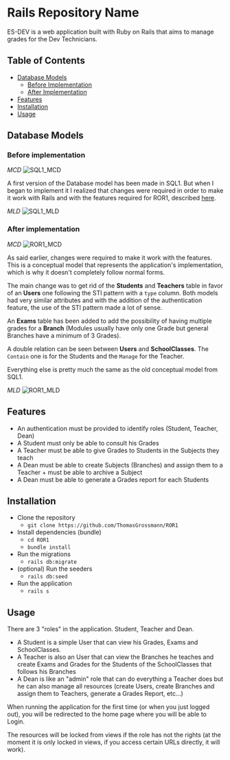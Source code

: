 # Rails Repository Name

ES-DEV is a web application built with Ruby on Rails that aims to manage grades for the Dev Technicians.

## Table of Contents

- [Database Models](#database-models)
  - [Before Implementation](#before-implementation)
  - [After Implementation](#after-implementation)
- [Features](#features)
- [Installation](#installation)
- [Usage](#usage)

## Database Models

### Before implementation
*MCD*
![SQL1_MCD](https://github.com/ThomasGrossmann/ROR1/assets/47849503/61ff18af-9726-4757-846f-e05865b9093d)

A first version of the Database model has been made in SQL1. But when I began to implement it I realized that changes were required in order to make it work with Rails and with the features required for ROR1, described [here](#features).

*MLD*
![SQL1_MLD](https://github.com/ThomasGrossmann/ROR1/assets/47849503/412268eb-3641-4630-8972-53f603a1e7ff)

### After implementation
*MCD*
![ROR1_MCD](https://github.com/ThomasGrossmann/ROR1/assets/47849503/dbc1350d-636b-4a34-bf83-cda6f1f001ef)

As said earlier, changes were required to make it work with the features. This is a conceptual model that represents the application's implementation, which is why it doesn't completely follow normal forms.

The main change was to get rid of the **Students** and **Teachers** table in favor of an **Users** one following the STI pattern with a `type` column. Both models had very similar attributes and with the addition of the authentication feature, the use of the STI pattern made a lot of sense.

An **Exams** table has been added to add the possibility of having multiple grades for a **Branch** (Modules usually have only one Grade but general Branches have a minimum of 3 Grades).

A double relation can be seen between **Users** and **SchoolClasses**. The `Contain` one is for the Students and the `Manage` for the Teacher.

Everything else is pretty much the same as the old conceptual model from SQL1.

*MLD*
![ROR1_MLD](https://github.com/ThomasGrossmann/ROR1/assets/47849503/b12a830d-64a8-4720-9f52-399a256be54a)

## Features

- An authentication must be provided to identify roles (Student, Teacher, Dean)
- A Student must only be able to consult his Grades
- A Teacher must be able to give Grades to Students in the Subjects they teach
- A Dean must be able to create Subjects (Branches) and assign them to a Teacher + must be able to archive a Subject
- A Dean must be able to generate a Grades report for each Students

## Installation

- Clone the repository
  - `git clone https://github.com/ThomasGrossmann/ROR1`
- Install dependencies (bundle)
  - `cd ROR1`
  - `bundle install`
- Run the migrations
  - `rails db:migrate`
- (optional) Run the seeders
  - `rails db:seed`
- Run the application
  - `rails s`

## Usage

There are 3 "roles" in the application. Student, Teacher and Dean.

- A Student is a simple User that can view his Grades, Exams and SchoolClasses.
- A Teacher is also an User that can view the Branches he teaches and create Exams and Grades for the Students of the SchoolClasses that follows his Branches
- A Dean is like an "admin" role that can do everything a Teacher does but he can also manage all resources (create Users, create Branches and assign them to Teachers, generate a Grades Report, etc...)

When running the application for the first time (or when you just logged out), you will be redirected to the home page where you will be able to Login.

The resources will be locked from views if the role has not the rights (at the moment it is only locked in views, if you access certain URLs directly, it will work).
